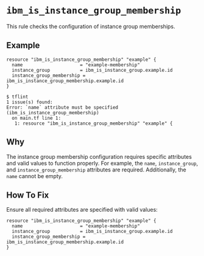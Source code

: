 # `ibm_is_instance_group_membership`

This rule checks the configuration of instance group memberships.

## Example

```hcl
resource "ibm_is_instance_group_membership" "example" {
  name                     = "example-membership"
  instance_group           = ibm_is_instance_group.example.id
  instance_group_membership = ibm_is_instance_group_membership.example.id
}
```

```console
$ tflint
1 issue(s) found:
Error: `name` attribute must be specified (ibm_is_instance_group_membership)
  on main.tf line 1:
   1: resource "ibm_is_instance_group_membership" "example" {
```

## Why

The instance group membership configuration requires specific attributes and valid values to function properly. For example, the `name`, `instance_group`, and `instance_group_membership` attributes are required. Additionally, the `name` cannot be empty.

## How To Fix

Ensure all required attributes are specified with valid values:

```hcl
resource "ibm_is_instance_group_membership" "example" {
  name                     = "example-membership"
  instance_group           = ibm_is_instance_group.example.id
  instance_group_membership = ibm_is_instance_group_membership.example.id
}
```